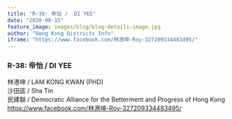 ```yaml
---
title: "R-38: 帝怡 /  DI YEE"
date: "2020-08-15"
feature_image: images/blog/blog-details-image.jpg
author: "Hong Kong Districts Info"
iframe: "https://www.facebook.com/林港坤-Roy-327209334483495/"
---
```


### R-38: 帝怡 /  DI YEE  
林港坤 /  LAM KONG KWAN (PHD)  
沙田區 / Sha Tin  
民建聯 /  Democratic Alliance for the Betterment and Progress of Hong Kong  
https://www.facebook.com/林港坤-Roy-327209334483495/
